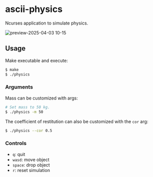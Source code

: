 # ascii-physics

Ncurses application to simulate physics.

![preview-2025-04-03 10-15](https://github.com/user-attachments/assets/d46d67f3-4736-403f-95eb-feb40e543f5a)

## Usage
Make executable and execute:
```bash
$ make
$ ./physics
```

### Arguments
Mass can be customized with args:
```bash
# Set mass to 50 kg.
$ ./physics -m 50
```

The coefficient of restitution can also be customized with the `cor` arg:
```bash
$ ./physics --cor 0.5
```

### Controls
- `q`: quit
- `wasd`: move object
- `space`: drop object
- `r`: reset simulation
